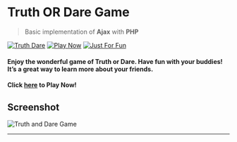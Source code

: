 # Truth OR Dare Game
> Basic implementation of **Ajax** with **PHP**

[![Truth Dare](https://img.shields.io/badge/Truth-Dare-teal.svg?style=for-the-badge)](https://github.com/vinitshahdeo/Truth-OR-Dare-Game) 
[![Play Now](https://img.shields.io/badge/Play-Now-orange.svg?style=for-the-badge)](http://vinitshahdeo.com/projects/TruthAndDare/)
[![Just For Fun](https://img.shields.io/badge/Just-For&nbsp;Fun-blue.svg?style=for-the-badge)](https://github.com/vinitshahdeo/)

#### Enjoy the wonderful game of Truth or Dare. Have fun with your buddies! It’s a great way to learn more about your friends.

#### Click [here](http://vinitshahdeo.com/projects/TruthAndDare/) to Play Now!

## Screenshot

![Truth and Dare Game](https://github.com/vinitshahdeo/Truth-OR-Dare-Game/blob/master/img/screenshot1.PNG)

<hr>